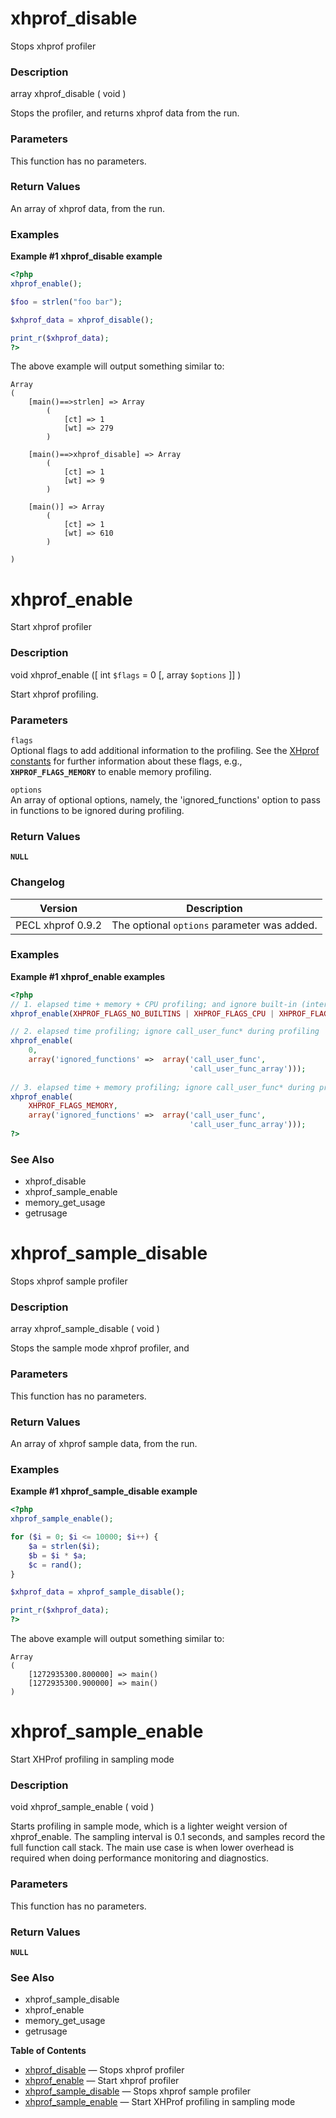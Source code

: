 xhprof\_disable
===============

Stops xhprof profiler

### Description

<span class="type">array</span> <span
class="methodname">xhprof\_disable</span> ( <span
class="methodparam">void</span> )

Stops the profiler, and returns xhprof data from the run.

### Parameters

This function has no parameters.

### Return Values

An <span class="type">array</span> of xhprof data, from the run.

### Examples

**Example \#1 <span class="function">xhprof\_disable</span> example**

``` php
<?php
xhprof_enable();

$foo = strlen("foo bar");

$xhprof_data = xhprof_disable();

print_r($xhprof_data);
?>
```

The above example will output something similar to:

    Array
    (
        [main()==>strlen] => Array
            (
                [ct] => 1
                [wt] => 279
            )

        [main()==>xhprof_disable] => Array
            (
                [ct] => 1
                [wt] => 9
            )

        [main()] => Array
            (
                [ct] => 1
                [wt] => 610
            )

    )

xhprof\_enable
==============

Start xhprof profiler

### Description

<span class="type">void</span> <span
class="methodname">xhprof\_enable</span> (\[ <span
class="methodparam"><span class="type">int</span> `$flags`<span
class="initializer"> = 0</span></span> \[, <span
class="methodparam"><span class="type">array</span> `$options`</span>
\]\] )

Start xhprof profiling.

### Parameters

`flags`  
Optional flags to add additional information to the profiling. See the
<a href="/xhprof/constants.html" class="link">XHprof constants</a> for
further information about these flags, e.g., **`XHPROF_FLAGS_MEMORY`**
to enable memory profiling.

`options`  
An <span class="type">array</span> of optional options, namely, the
'ignored\_functions' option to pass in functions to be ignored during
profiling.

### Return Values

**`NULL`**

### Changelog

| Version           | Description                                 |
|-------------------|---------------------------------------------|
| PECL xhprof 0.9.2 | The optional `options` parameter was added. |

### Examples

**Example \#1 <span class="function">xhprof\_enable</span> examples**

``` php
<?php
// 1. elapsed time + memory + CPU profiling; and ignore built-in (internal) functions
xhprof_enable(XHPROF_FLAGS_NO_BUILTINS | XHPROF_FLAGS_CPU | XHPROF_FLAGS_MEMORY);

// 2. elapsed time profiling; ignore call_user_func* during profiling
xhprof_enable(
    0,
    array('ignored_functions' =>  array('call_user_func',
                                        'call_user_func_array')));
                                       
// 3. elapsed time + memory profiling; ignore call_user_func* during profiling
xhprof_enable(
    XHPROF_FLAGS_MEMORY,
    array('ignored_functions' =>  array('call_user_func',
                                        'call_user_func_array')));
?>
```

### See Also

-   <span class="function">xhprof\_disable</span>
-   <span class="function">xhprof\_sample\_enable</span>
-   <span class="function">memory\_get\_usage</span>
-   <span class="function">getrusage</span>

xhprof\_sample\_disable
=======================

Stops xhprof sample profiler

### Description

<span class="type">array</span> <span
class="methodname">xhprof\_sample\_disable</span> ( <span
class="methodparam">void</span> )

Stops the sample mode xhprof profiler, and

### Parameters

This function has no parameters.

### Return Values

An <span class="type">array</span> of xhprof sample data, from the run.

### Examples

**Example \#1 <span class="function">xhprof\_sample\_disable</span>
example**

``` php
<?php
xhprof_sample_enable();

for ($i = 0; $i <= 10000; $i++) {
    $a = strlen($i);
    $b = $i * $a;
    $c = rand();
}

$xhprof_data = xhprof_sample_disable();

print_r($xhprof_data);
?>
```

The above example will output something similar to:

    Array
    (
        [1272935300.800000] => main()
        [1272935300.900000] => main()
    )

xhprof\_sample\_enable
======================

Start XHProf profiling in sampling mode

### Description

<span class="type">void</span> <span
class="methodname">xhprof\_sample\_enable</span> ( <span
class="methodparam">void</span> )

Starts profiling in sample mode, which is a lighter weight version of
<span class="function">xhprof\_enable</span>. The sampling interval is
0.1 seconds, and samples record the full function call stack. The main
use case is when lower overhead is required when doing performance
monitoring and diagnostics.

### Parameters

This function has no parameters.

### Return Values

**`NULL`**

### See Also

-   <span class="function">xhprof\_sample\_disable</span>
-   <span class="function">xhprof\_enable</span>
-   <span class="function">memory\_get\_usage</span>
-   <span class="function">getrusage</span>

**Table of Contents**

-   [xhprof\_disable](/ref/xhprof.html#xhprof_disable) — Stops xhprof
    profiler
-   [xhprof\_enable](/ref/xhprof.html#xhprof_enable) — Start xhprof
    profiler
-   [xhprof\_sample\_disable](/ref/xhprof.html#xhprof_sample_disable) —
    Stops xhprof sample profiler
-   [xhprof\_sample\_enable](/ref/xhprof.html#xhprof_sample_enable) —
    Start XHProf profiling in sampling mode
